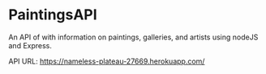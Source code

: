 # PaintingsAPI

An API of with information on paintings, galleries, and artists using nodeJS and Express.

API URL: https://nameless-plateau-27669.herokuapp.com/

